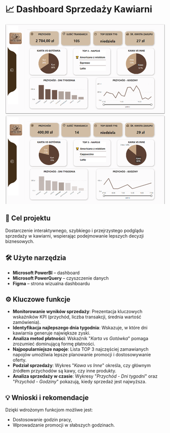 # 📈 Dashboard Sprzedaży Kawiarni

![Demo Dashboardu](image-1.png)
![Demo Dashboardu](image-2.png)

## 🎯 Cel projektu
Dostarczenie interaktywnego, szybkiego i przejrzystego podglądu sprzedaży w kawiarni, wspierając podejmowanie lepszych decyzji biznesowych.

## 🛠 Użyte narzędzia
- **Microsoft PowerBI** – dashboard
- **Microsoft PowerQuery** – czyszczenie danych
- **Figma** – strona wizualna dashboardu

## ⚙️ Kluczowe funkcje
- **Monitorowanie wyników sprzedaży**: Prezentacja kluczowych wskaźników KPI (przychód, liczba transakcji, średnia wartość zamówienia).
- **Identyfikacja najlepszego dnia tygodnia**: Wskazuje, w które dni kawiarnia generuje największe zyski.
- **Analiza metod płatności**: Wskaźnik "*Karta vs Gotówka*" pomaga zrozumieć dominującą formę płatności.
- **Najpopularniejsze napoje**: Lista TOP 3 najczęściej zamawianych napojów umożliwia lepsze planowanie promocji i dostosowywanie oferty.
- **Podział sprzedaży**: Wykres "*Kawa vs Inne*" określa, czy głównym źródłem przychodów są kawy, czy inne produkty.
- **Analiza sprzedaży w czasie**: Wykresy "*Przychód - Dni tygodni*" oraz "*Przychód - Godziny*" pokazują, kiedy sprzedaż jest najwyższa.

## 💡 Wnioski i rekomendacje
Dzięki wdrożonym funkcjom możliwe jest:
- Dostosowanie godzin pracy,
- Wprowadzanie promocji w słabszych godzinach.
